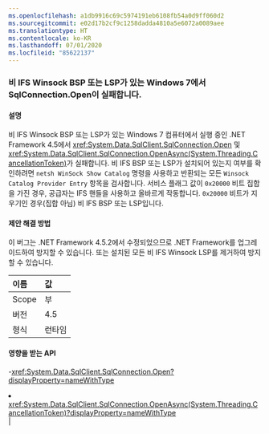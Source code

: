 ```yaml
---
ms.openlocfilehash: a1db9916c69c5974191eb6108fb54a0d9ff060d2
ms.sourcegitcommit: e02d17b2cf9c1258dadda4810a5e6072a0089aee
ms.translationtype: HT
ms.contentlocale: ko-KR
ms.lasthandoff: 07/01/2020
ms.locfileid: "85622137"
---
```

### <a name="sqlconnectionopen-fails-on-windows-7-with-non-ifs-winsock-bsp-or-lsp-present"></a>비 IFS Winsock BSP 또는 LSP가 있는 Windows 7에서 SqlConnection.Open이 실패합니다.

#### <a name="details"></a>설명

비 IFS Winsock BSP 또는 LSP가 있는 Windows 7 컴퓨터에서 실행 중인 .NET Framework 4.5에서 <xref:System.Data.SqlClient.SqlConnection.Open> 및 <xref:System.Data.SqlClient.SqlConnection.OpenAsync(System.Threading.CancellationToken)>가 실패합니다. 비 IFS BSP 또는 LSP가 설치되어 있는지 여부를 확인하려면 <code>netsh WinSock Show Catalog</code> 명령을 사용하고 반환되는 모든 <code>Winsock Catalog Provider Entry</code> 항목을 검사합니다. 서비스 플래그 값이 <code>0x20000</code> 비트 집합을 가진 경우, 공급자는 IFS 핸들을 사용하고 올바르게 작동합니다. <code>0x20000</code> 비트가 지우기인 경우(집합 아님) 비 IFS BSP 또는 LSP입니다.

#### <a name="suggestion"></a>제안 해결 방법

이 버그는 .NET Framework 4.5.2에서 수정되었으므로 .NET Framework를 업그레이드하여 방지할 수 있습니다. 또는 설치된 모든 비 IFS Winsock LSP를 제거하여 방지할 수 있습니다.

| 이름    | 값       |
|:--------|:------------|
| Scope   |부|
|버전|4.5|
|형식|런타임

#### <a name="affected-apis"></a>영향을 받는 API

-<xref:System.Data.SqlClient.SqlConnection.Open?displayProperty=nameWithType></li><li><xref:System.Data.SqlClient.SqlConnection.OpenAsync(System.Threading.CancellationToken)?displayProperty=nameWithType></li></ul>|
